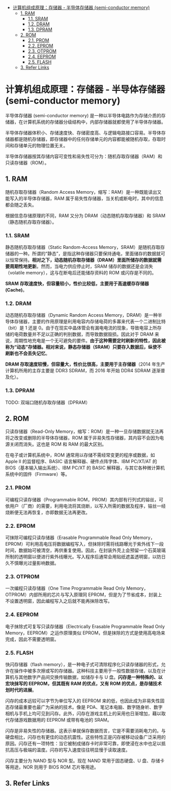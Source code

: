 - [计算机组成原理：存储器 - 半导体存储器 (semi-conductor memory)](#计算机组成原理存储器---半导体存储器-semi-conductor-memory)
  - [1. RAM](#1-ram)
    - [1.1. SRAM](#11-sram)
    - [1.2. DRAM](#12-dram)
    - [1.3. DPRAM](#13-dpram)
  - [2. ROM](#2-rom)
    - [2.1. PROM](#21-prom)
    - [2.2. EPROM](#22-eprom)
    - [2.3. OTPROM](#23-otprom)
    - [2.4. EEPROM](#24-eeprom)
    - [2.5. FLASH](#25-flash)
  - [3. Refer Links](#3-refer-links)

# 计算机组成原理：存储器 - 半导体存储器 (semi-conductor memory)

半导体存储器 (semi-conductor memory) 是一种以半导体电路作为存储介质的存储器，在计算机系统的存储器分级结构中，内部存储器就都使用了半导体存储器。

半导体存储器体积小、存储速度快、存储密度高、与逻辑电路接口容易。半导体存储器都是随机存储器，即存储器中的任何存储单元的内容都能被随机存取，存取时间和存储单元的物理位置无关。

半导体存储器按其存储内容可变性和易失性可分为：随机存取存储器（RAM）和只读存储器（ROM）。

## 1. RAM

随机存取存储器（Random Access Memory，缩写：RAM）是一种既能读出又能写入的半导体存储器，RAM 属于易失性存储器，当关机或断电时，其中的信息都会随之丢失。

根据信息存储原理的不同，RAM 又分为 DRAM（动态随机存取存储器）和 SRAM（静态随机存取存储器）。

### 1.1. SRAM

静态随机存取存储器（Static Random-Access Memory，SRAM）是随机存取存储器的一种。所谓的“静态”，是指这种存储器只要保持通电，里面储存的数据就可以恒常保持。**相对之下，动态随机存取存储器（DRAM）里面所储存的数据就需要周期性地更新**。然而，当电力供应停止时，SRAM 储存的数据还是会消失（volatile memory），这与在断电后还能储存资料的 ROM 或闪存是不同的。

**SRAM 存取速度快，但容量较小，性价比较低，主要用于高速缓存存储器 (Cache)**。

### 1.2. DRAM

动态随机存取存储器（Dynamic Random Access Memory，DRAM）是一种半导体存储器，主要的作用原理是利用电容内存储电荷的多寡来代表一个二进制比特（bit）是 1 还是 0。由于在现实中晶体管会有漏电电流的现象，导致电容上所存储的电荷数量并不足以正确的判别数据，而导致数据毁损。因此对于 DRAM 来说，周期性地充电是一个无可避免的要件。**由于这种需要定时刷新的特性，因此被称为“动态”存储器。相对来说，静态存储器（SRAM）只要存入数据后，纵使不刷新也不会丢失记忆**。

**DRAM 存取速度较慢，但容量大，性价比很高，主要用于主存储器**（2014 年生产计算机所用的主存主要是 DDR3 SDRAM，而 2016 年开始 DDR4 SDRAM 逐渐普及化）。

### 1.3. DPRAM

TODO: 双端口随机存取存储器（DPRAM）

## 2. ROM

只读存储器（Read-Only Memory，缩写：ROM）是一种一旦存储数据就无法再将之改变或删除的半导体存储器，ROM 属于非易失性存储器，其内容不会因为电源关闭而消失。这也是 ROM 和 RAM 的最大区别。

在电子或计算机系统中，ROM 通常用以存储不需经常变更的程序或数据，如 Apple II 的监督程序、BASIC 语言解释器、硬件点阵字体、IBM PC/XT/AT 的 BIOS（基本输入输出系统）、IBM PC/XT 的 BASIC 解释器，与其它各种微计算机系统中的固件（Firmware）等。

### 2.1. PROM

可编程只读存储器（Programmable ROM，PROM）其内部有行列式的镕丝，可依用户（厂商）的需要，利用电流将其烧断，以写入所需的数据及程序，镕丝一经烧断便无法再恢复，亦即数据无法再更改。

### 2.2. EPROM

可抹除可编程只读存储器（Erasable Programmable Read Only Memory，EPROM）可利用高电压将数据编程写入，但抹除时需将线路曝光于紫外线下一段时间，数据始可被清空，再供重复使用。因此，在封装外壳上会预留一个石英玻璃所制的透明窗以便进行紫外线曝光。写入程序后通常会用贴纸遮盖透明窗，以防日久不慎曝光过量影响数据。

### 2.3. OTPROM

一次编程只读存储器（One Time Programmable Read Only Memory，OTPROM）内部所用的芯片与写入原理同 EPROM，但是为了节省成本，封装上不设置透明窗，因此编程写入之后就不能再抹除改写。

### 2.4. EEPROM

电子抹除式可复写只读存储器（Electrically Erasable Programmable Read Only Memory，EEPROM）之运作原理类似 EPROM，但是抹除的方式是使用高电场来完成，因此不需要透明窗。

### 2.5. FLASH

快闪存储器（flash memory），是一种电子式可清除程序化只读存储器的形式，允许在操作中被多次擦或写的存储器。这种科技主要用于一般性数据存储，以及在计算机与其他数字产品间交换传输数据，如储存卡与 U 盘。**闪存是一种特殊的、以宏块抹写的 EEPROM，但其既有 RAM 的优点，又有 ROM 的优点，是存储技术划时代的进展**。

闪存的成本远较可以字节为单位写入的 EEPROM 来的低，也因此成为非易失性固态存储最重要也最广为采纳的技术。像是 PDA、笔记本电脑、数字随身听、数字相机与手机上均可见到闪存。此外，闪存在游戏主机上的采用也日渐增加，藉以取代存储游戏数据用的 EEPROM 或带有电池的 SRAM。

闪存是非易失性的存储器。这表示单就保存数据而言，它是不需要消耗电力的。与硬盘相比，闪存也有更佳的动态抗震性。这些特性正是闪存被移动设备广泛采用的原因。闪存还有一项特性：当它被制成储存卡时非常可靠，即使浸在水中也足以抵抗高压与极端的温度。闪存的写入速度往往明显慢于读取速度。

闪存主要分为 NAND 型与 NOR 型。现在 NAND 常用于固态硬盘、U 盘、存储卡等用途，NOR 则用于 BIOS ROM 芯片等用途。

## 3. Refer Links
